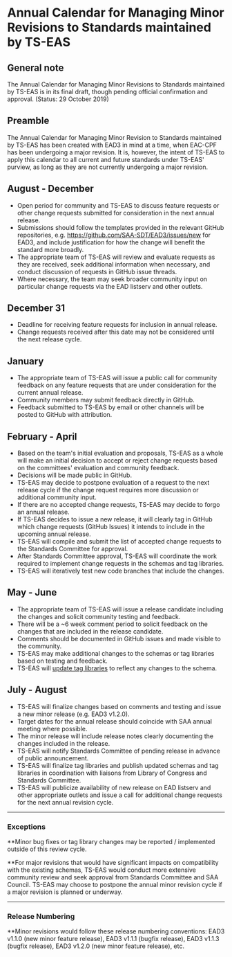# Annual Calendar for Managing Minor Revisions to Standards maintained by TS-EAS

## General note
The Annual Calendar for Managing Minor Revisions to Standards maintained by TS-EAS is in its final draft, though pending official confirmation and approval. (Status: 29 October 2019)

## Preamble
The Annual Calendar for Managing Minor Revision to Standards maintained by TS-EAS has been created with EAD3 in mind at a time, when EAC-CPF has been undergoing a major revision. It is, however, the intent of TS-EAS to apply this calendar to all current and future standards  under TS-EAS' purview, as long as they are not currently undergoing a major revision.

## August - December
- Open period for community and TS-EAS to discuss feature requests or other change requests submitted for consideration in the next annual release.
- Submissions should follow the templates provided in the relevant GitHub repositories, e.g. https://github.com/SAA-SDT/EAD3/issues/new for EAD3, and include justification for how the change will benefit the standard more broadly.
- The appropriate team of TS-EAS will review and evaluate requests as they are received, seek additional information when necessary, and conduct discussion of requests in GitHub issue threads.
- Where necessary, the team may seek broader community input on particular change requests via the EAD listserv and other outlets.

## December 31
- Deadline for receiving feature requests for inclusion in annual release.
- Change requests received after this date may not be considered until the next release cycle.

## January
- The appropriate team of TS-EAS will issue a public call for community feedback on any feature requests that are under consideration for the current annual release. 
- Community members may submit feedback directly in GitHub. 
- Feedback submitted to TS-EAS by email or other channels will be posted to GitHub with attribution.

## February - April
- Based on the team's initial evaluation and proposals, TS-EAS as a whole will make an initial decision to accept or reject change requests based on the committees' evaluation and community feedback.
- Decisions will be made public in GitHub.
- TS-EAS may decide to postpone evaluation of a request to the next release cycle if the change request requires more discussion or additional community input.
- If there are no accepted change requests, TS-EAS may decide to forgo an annual release.
- If TS-EAS decides to issue a new release, it will clearly tag in GitHub which change requests (GitHub Issues) it intends to include in the upcoming annual release.
- TS-EAS will compile and submit the list of accepted change requests to the Standards Committee for approval.
- After Standards Committee approval, TS-EAS will coordinate the work required to implement change requests in the schemas and tag libraries.
- TS-EAS will iteratively test new code branches that include the changes.

## May - June
- The appropriate team of TS-EAS will issue a release candidate including the changes and solicit community testing and feedback.
- There will be a ~6 week comment period to solicit feedback on the changes that are included in the release candidate.
- Comments should be documented in GitHub issues and made visible to the community.
- TS-EAS may make additional changes to the schemas or tag libraries based on testing and feedback.
- TS-EAS will [update tag libraries](https://github.com/SAA-SDT/EAS-TagLibraries/blob/master/UPDATING.md) to reflect any changes to the schema.

## July - August
- TS-EAS will finalize changes based on comments and testing and issue a new minor release (e.g. EAD3 v1.2.0). 
- Target dates for the annual release should coincide with SAA annual meeting where possible.
- The minor release will include release notes clearly documenting the changes included in the release.
- TS-EAS will notify Standards Committee of pending release in advance of public announcement.
- TS-EAS will finalize tag libraries and publish updated schemas and tag libraries in coordination with liaisons from Library of Congress and Standards Committee.
- TS-EAS will publicize availability of new release on EAD listserv and other appropriate outlets and issue a call for additional change requests for the next annual revision cycle.

___
### Exceptions

**Minor bug fixes or tag library changes may be reported / implemented outside of this review cycle.

**For major revisions that would have significant impacts on compatibility with the existing schemas, TS-EAS would conduct more extensive community review and seek approval from Standards Committee and SAA Council. TS-EAS may choose to postpone the annual minor revision cycle if a major revision is planned or underway.

___
### Release Numbering

**Minor revisions would follow these release numbering conventions: EAD3 v1.1.0 (new minor feature release), EAD3 v1.1.1 (bugfix release), EAD3 v1.1.3 (bugfix release), EAD3 v1.2.0 (new minor feature release), etc.
